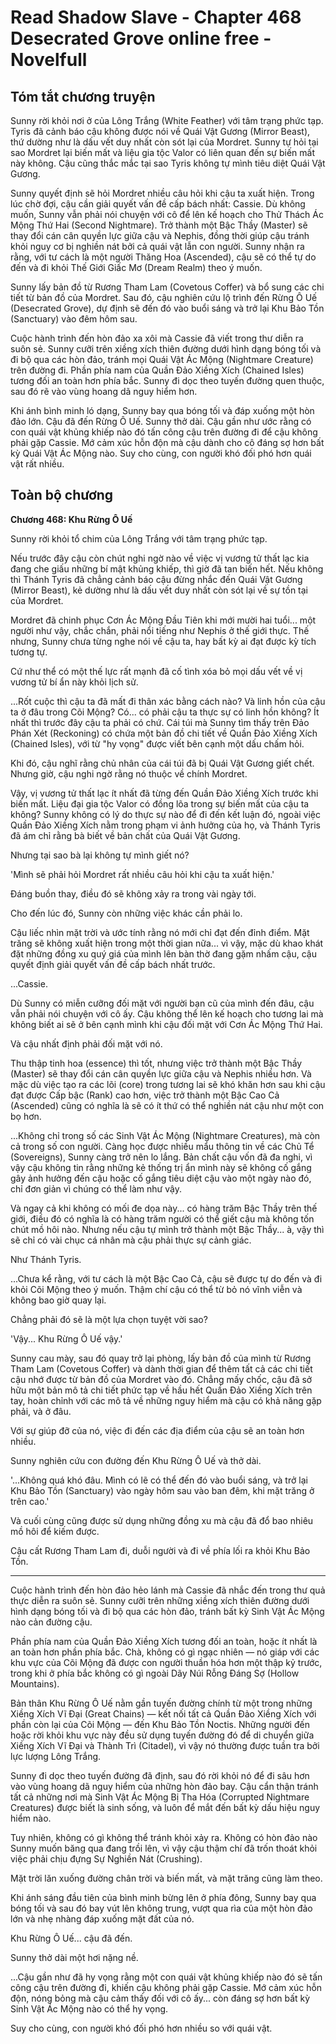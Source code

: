 # Read Shadow Slave - Chapter 468 Desecrated Grove online free - Novelfull

## Tóm tắt chương truyện

Sunny rời khỏi nơi ở của Lông Trắng (White Feather) với tâm trạng phức tạp. Tyris đã cảnh báo cậu không được nói về Quái Vật Gương (Mirror Beast), thứ dường như là dấu vết duy nhất còn sót lại của Mordret. Sunny tự hỏi tại sao Mordret lại biến mất và liệu gia tộc Valor có liên quan đến sự biến mất này không. Cậu cũng thắc mắc tại sao Tyris không tự mình tiêu diệt Quái Vật Gương.

Sunny quyết định sẽ hỏi Mordret nhiều câu hỏi khi cậu ta xuất hiện. Trong lúc chờ đợi, cậu cần giải quyết vấn đề cấp bách nhất: Cassie. Dù không muốn, Sunny vẫn phải nói chuyện với cô để lên kế hoạch cho Thử Thách Ác Mộng Thứ Hai (Second Nightmare). Trở thành một Bậc Thầy (Master) sẽ thay đổi cán cân quyền lực giữa cậu và Nephis, đồng thời giúp cậu tránh khỏi nguy cơ bị nghiền nát bởi cả quái vật lẫn con người. Sunny nhận ra rằng, với tư cách là một người Thăng Hoa (Ascended), cậu sẽ có thể tự do đến và đi khỏi Thế Giới Giấc Mơ (Dream Realm) theo ý muốn.

Sunny lấy bản đồ từ Rương Tham Lam (Covetous Coffer) và bổ sung các chi tiết từ bản đồ của Mordret. Sau đó, cậu nghiên cứu lộ trình đến Rừng Ô Uế (Desecrated Grove), dự định sẽ đến đó vào buổi sáng và trở lại Khu Bảo Tồn (Sanctuary) vào đêm hôm sau.

Cuộc hành trình đến hòn đảo xa xôi mà Cassie đã viết trong thư diễn ra suôn sẻ. Sunny cưỡi trên xiềng xích thiên đường dưới hình dạng bóng tối và đi bộ qua các hòn đảo, tránh mọi Quái Vật Ác Mộng (Nightmare Creature) trên đường đi. Phần phía nam của Quần Đảo Xiềng Xích (Chained Isles) tương đối an toàn hơn phía bắc. Sunny đi dọc theo tuyến đường quen thuộc, sau đó rẽ vào vùng hoang dã nguy hiểm hơn.

Khi ánh bình minh ló dạng, Sunny bay qua bóng tối và đáp xuống một hòn đảo lớn. Cậu đã đến Rừng Ô Uế. Sunny thở dài. Cậu gần như ước rằng có con quái vật khủng khiếp nào đó tấn công cậu trên đường đi để cậu không phải gặp Cassie. Mớ cảm xúc hỗn độn mà cậu dành cho cô đáng sợ hơn bất kỳ Quái Vật Ác Mộng nào. Suy cho cùng, con người khó đối phó hơn quái vật rất nhiều.

## Toàn bộ chương

**Chương 468: Khu Rừng Ô Uế**

Sunny rời khỏi tổ chim của Lông Trắng với tâm trạng phức tạp.

Nếu trước đây cậu còn chút nghi ngờ nào về việc vị vương tử thất lạc kia đang che giấu những bí mật khủng khiếp, thì giờ đã tan biến hết. Nếu không thì Thánh Tyris đã chẳng cảnh báo cậu đừng nhắc đến Quái Vật Gương (Mirror Beast), kẻ dường như là dấu vết duy nhất còn sót lại về sự tồn tại của Mordret.

Mordret đã chinh phục Cơn Ác Mộng Đầu Tiên khi mới mười hai tuổi... một người như vậy, chắc chắn, phải nổi tiếng như Nephis ở thế giới thực. Thế nhưng, Sunny chưa từng nghe nói về cậu ta, hay bất kỳ ai đạt được kỳ tích tương tự.

Cứ như thể có một thế lực rất mạnh đã cố tình xóa bỏ mọi dấu vết về vị vương tử bí ẩn này khỏi lịch sử.

...Rốt cuộc thì cậu ta đã mất đi thân xác bằng cách nào? Và linh hồn của cậu ta ở đâu trong Cõi Mộng? Có... có phải cậu ta thực sự có linh hồn không? Ít nhất thì trước đây cậu ta phải có chứ. Cái túi mà Sunny tìm thấy trên Đảo Phán Xét (Reckoning) có chứa một bản đồ chi tiết về Quần Đảo Xiềng Xích (Chained Isles), với từ "hy vọng" được viết bên cạnh một dấu chấm hỏi.

Khi đó, cậu nghĩ rằng chủ nhân của cái túi đã bị Quái Vật Gương giết chết. Nhưng giờ, cậu nghi ngờ rằng nó thuộc về chính Mordret.

Vậy, vị vương tử thất lạc ít nhất đã từng đến Quần Đảo Xiềng Xích trước khi biến mất. Liệu đại gia tộc Valor có đồng lõa trong sự biến mất của cậu ta không? Sunny không có lý do thực sự nào để đi đến kết luận đó, ngoài việc Quần Đảo Xiềng Xích nằm trong phạm vi ảnh hưởng của họ, và Thánh Tyris đã ám chỉ rằng bà biết về bản chất của Quái Vật Gương.

Nhưng tại sao bà lại không tự mình giết nó?

'Mình sẽ phải hỏi Mordret rất nhiều câu hỏi khi cậu ta xuất hiện.'

Đáng buồn thay, điều đó sẽ không xảy ra trong vài ngày tới.

Cho đến lúc đó, Sunny còn những việc khác cần phải lo.

Cậu liếc nhìn mặt trời và ước tính rằng nó mới chỉ đạt đến đỉnh điểm. Mặt trăng sẽ không xuất hiện trong một thời gian nữa... vì vậy, mặc dù khao khát đặt những đồng xu quý giá của mình lên bàn thờ đang gặm nhấm cậu, cậu quyết định giải quyết vấn đề cấp bách nhất trước.

...Cassie.

Dù Sunny có miễn cưỡng đối mặt với người bạn cũ của mình đến đâu, cậu vẫn phải nói chuyện với cô ấy. Cậu không thể lên kế hoạch cho tương lai mà không biết ai sẽ ở bên cạnh mình khi cậu đối mặt với Cơn Ác Mộng Thứ Hai.

Và cậu nhất định phải đối mặt với nó.

Thu thập tinh hoa (essence) thì tốt, nhưng việc trở thành một Bậc Thầy (Master) sẽ thay đổi cán cân quyền lực giữa cậu và Nephis nhiều hơn. Và mặc dù việc tạo ra các lõi (core) trong tương lai sẽ khó khăn hơn sau khi cậu đạt được Cấp bậc (Rank) cao hơn, việc trở thành một Bậc Cao Cả (Ascended) cũng có nghĩa là sẽ có ít thứ có thể nghiền nát cậu như một con bọ hơn.

...Không chỉ trong số các Sinh Vật Ác Mộng (Nightmare Creatures), mà còn cả trong số con người. Càng học được nhiều mẩu thông tin về các Chủ Tể (Sovereigns), Sunny càng trở nên lo lắng. Bản chất cậu vốn đã đa nghi, vì vậy cậu không tin rằng những kẻ thống trị ẩn mình này sẽ không cố gắng gây ảnh hưởng đến cậu hoặc cố gắng tiêu diệt cậu vào một ngày nào đó, chỉ đơn giản vì chúng có thể làm như vậy.

Và ngay cả khi không có mối đe dọa này... có hàng trăm Bậc Thầy trên thế giới, điều đó có nghĩa là có hàng trăm người có thể giết cậu mà không tốn chút mồ hôi nào. Nhưng nếu cậu tự mình trở thành một Bậc Thầy... à, vậy thì sẽ chỉ có vài chục cá nhân mà cậu phải thực sự cảnh giác.

Như Thánh Tyris.

...Chưa kể rằng, với tư cách là một Bậc Cao Cả, cậu sẽ được tự do đến và đi khỏi Cõi Mộng theo ý muốn. Thậm chí cậu có thể từ bỏ nó vĩnh viễn và không bao giờ quay lại.

Chẳng phải đó sẽ là một lựa chọn tuyệt vời sao?

'Vậy... Khu Rừng Ô Uế vậy.'

Sunny cau mày, sau đó quay trở lại phòng, lấy bản đồ của mình từ Rương Tham Lam (Covetous Coffer) và dành thời gian để thêm tất cả các chi tiết cậu nhớ được từ bản đồ của Mordret vào đó. Chẳng mấy chốc, cậu đã sở hữu một bản mô tả chi tiết phức tạp về hầu hết Quần Đảo Xiềng Xích trên tay, hoàn chỉnh với các mô tả về những nguy hiểm mà cậu có khả năng gặp phải, và ở đâu.

Với sự giúp đỡ của nó, việc đi đến các địa điểm của cậu sẽ an toàn hơn nhiều.

Sunny nghiên cứu con đường đến Khu Rừng Ô Uế và thở dài.

'...Không quá khó đâu. Mình có lẽ có thể đến đó vào buổi sáng, và trở lại Khu Bảo Tồn (Sanctuary) vào ngày hôm sau vào ban đêm, khi mặt trăng ở trên cao.'

Và cuối cùng cũng được sử dụng những đồng xu mà cậu đã đổ bao nhiêu mồ hôi để kiếm được.

Cậu cất Rương Tham Lam đi, duỗi người và đi về phía lối ra khỏi Khu Bảo Tồn.

***

Cuộc hành trình đến hòn đảo hẻo lánh mà Cassie đã nhắc đến trong thư quả thực diễn ra suôn sẻ. Sunny cưỡi trên những xiềng xích thiên đường dưới hình dạng bóng tối và đi bộ qua các hòn đảo, tránh bất kỳ Sinh Vật Ác Mộng nào cản đường cậu.

Phần phía nam của Quần Đảo Xiềng Xích tương đối an toàn, hoặc ít nhất là an toàn hơn phần phía bắc. Chà, không có gì ngạc nhiên — nó giáp với các khu vực của Cõi Mộng đã được con người thuần hóa hơn một thập kỷ trước, trong khi ở phía bắc không có gì ngoài Dãy Núi Rỗng Đáng Sợ (Hollow Mountains).

Bản thân Khu Rừng Ô Uế nằm gần tuyến đường chính từ một trong những Xiềng Xích Vĩ Đại (Great Chains) — kết nối tất cả Quần Đảo Xiềng Xích với phần còn lại của Cõi Mộng — đến Khu Bảo Tồn Noctis. Những người đến hoặc rời khỏi khu vực này đều sử dụng tuyến đường đó để di chuyển giữa Xiềng Xích Vĩ Đại và Thành Trì (Citadel), vì vậy nó thường được tuần tra bởi lực lượng Lông Trắng.

Sunny đi dọc theo tuyến đường đã định, sau đó rời khỏi nó để đi sâu hơn vào vùng hoang dã nguy hiểm của những hòn đảo bay. Cậu cẩn thận tránh tất cả những nơi mà Sinh Vật Ác Mộng Bị Tha Hóa (Corrupted Nightmare Creatures) được biết là sinh sống, và luôn để mắt đến bất kỳ dấu hiệu nguy hiểm nào.

Tuy nhiên, không có gì không thể tránh khỏi xảy ra. Không có hòn đảo nào Sunny muốn băng qua đang trồi lên, vì vậy cậu thậm chí đã trốn thoát khỏi việc phải chịu đựng Sự Nghiền Nát (Crushing).

Mặt trời lăn xuống đường chân trời và biến mất, và mặt trăng cũng làm theo.

Khi ánh sáng đầu tiên của bình minh bừng lên ở phía đông, Sunny bay qua bóng tối và sau đó bay vút lên không trung, vượt qua rìa của một hòn đảo lớn và nhẹ nhàng đáp xuống mặt đất của nó.

Khu Rừng Ô Uế... cậu đã đến.

Sunny thở dài một hơi nặng nề.

...Cậu gần như đã hy vọng rằng một con quái vật khủng khiếp nào đó sẽ tấn công cậu trên đường đi, khiến cậu không phải gặp Cassie. Mớ cảm xúc hỗn độn, nóng bỏng mà cậu cảm thấy đối với cô ấy... còn đáng sợ hơn bất kỳ Sinh Vật Ác Mộng nào có thể hy vọng.

Suy cho cùng, con người khó đối phó hơn nhiều so với quái vật.